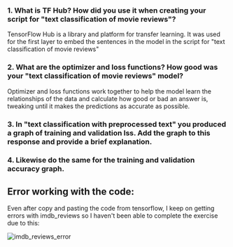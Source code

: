### **1. What is TF Hub? How did you use it when creating your script for "text classification of movie reviews"?**

TensorFlow Hub is a library and platform for transfer learning. It was used for the first layer to embed the sentences in the model in the script for "text classification of movie reviews"

### **2. What are the optimizer and loss functions? How good was your "text classification of movie reviews" model?**

Optimizer and loss functions work together to help the model learn the relationships of the data and calculate how good or bad an answer is, tweaking until it makes the predictions as accurate as possible. 

### **3. In "text classification with preprocessed text" you produced a graph of training and validation lss. Add the graph to this response and provide a brief explanation.**

### **4. Likewise do the same for the training and validation accuracy graph.**

## **Error working with the code:**

Even after copy and pasting the code from tensorflow, I keep on getting errors with imdb_reviews so I haven't been able to complete the exercise due to this:

![imdb_reviews_error](https://user-images.githubusercontent.com/67992204/87238143-e458f000-c3cc-11ea-9a38-faa51b2db325.png)
